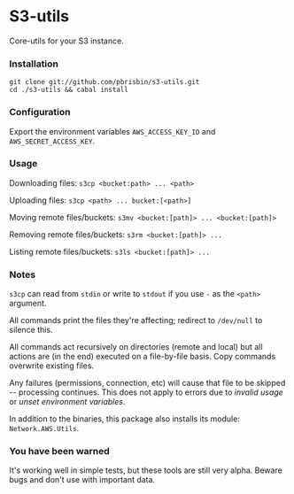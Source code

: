 # S3-utils

Core-utils for your S3 instance.

### Installation

~~~ 
git clone git://github.com/pbrisbin/s3-utils.git
cd ./s3-utils && cabal install
~~~

### Configuration

Export the environment variables `AWS_ACCESS_KEY_ID` and 
`AWS_SECRET_ACCESS_KEY`.

### Usage

Downloading files: `s3cp <bucket:path> ... <path>`

Uploading files: `s3cp <path> ... bucket:[<path>]`

Moving remote files/buckets: `s3mv <bucket:[path]> ... <bucket:[path]>`

Removing remote files/buckets: `s3rm <bucket:[path]> ...`

Listing remote files/buckets: `s3ls <bucket:[path]> ...`

### Notes

`s3cp` can read from `stdin` or write to `stdout` if you use `-` as the 
`<path>` argument.

All commands print the files they're affecting; redirect to `/dev/null` 
to silence this.

All commands act recursively on directories (remote and local) but all 
actions are (in the end) executed on a file-by-file basis. Copy commands 
overwrite existing files.

Any failures (permissions, connection, etc) will cause that file to be 
skipped -- processing continues. This does not apply to errors due to 
*invalid usage* or *unset environment variables*.

In addition to the binaries, this package also installs its module: 
`Network.AWS.Utils`.

### You have been warned

It's working well in simple tests, but these tools are still very alpha. 
Beware bugs and don't use with important data.
